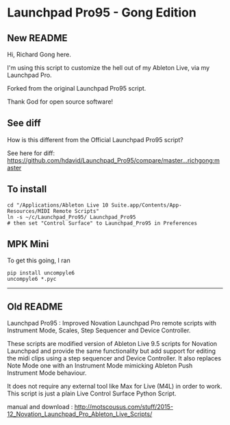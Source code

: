 # Launchpad Pro95 - Gong Edition

## New README

Hi, Richard Gong here.

I'm using this script to customize the hell out of my Ableton Live, via my Launchpad Pro.

Forked from the original Launchpad Pro95 script.

Thank God for open source software!

## See diff

How is this different from the Official Launchpad Pro95 script?

See here for diff: https://github.com/hdavid/Launchpad_Pro95/compare/master...richgong:master


## To install

```
cd "/Applications/Ableton Live 10 Suite.app/Contents/App-Resources/MIDI Remote Scripts"
ln -s ~/c/Launchpad_Pro95/ Launchpad_Pro95
# then set "Control Surface" to Launchpad_Pro95 in Preferences
```

## MPK Mini

To get this going, I ran

```
pip install uncompyle6
uncompyle6 *.pyc
```

---

## Old README

Launchpad Pro95 : Improved Novation Launchpad Pro remote scripts with Instrument Mode, Scales, Step Sequencer and Device Controller.

These scripts are modified version of Ableton Live 9.5 scripts for Novation Launchpad and provide the same functionality but add support for editing the midi clips using a step sequencer and Device Controller. It also replaces Note Mode one with an Instrument Mode mimicking Ableton Push Instrument Mode behaviour.

It does not require any external tool like Max for Live (M4L) in order to work. This script is just a plain Live Control Surface Python Script. 

manual and download : http://motscousus.com/stuff/2015-12_Novation_Launchpad_Pro_Ableton_Live_Scripts/

